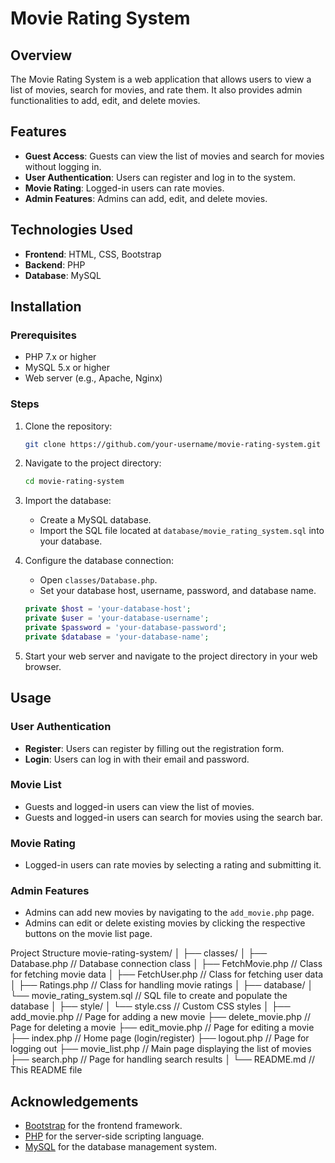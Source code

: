 # Movie Rating System

## Overview

The Movie Rating System is a web application that allows users to view a list of movies, search for movies, and rate them. It also provides admin functionalities to add, edit, and delete movies.

## Features

- **Guest Access**: Guests can view the list of movies and search for movies without logging in.
- **User Authentication**: Users can register and log in to the system.
- **Movie Rating**: Logged-in users can rate movies.
- **Admin Features**: Admins can add, edit, and delete movies.

## Technologies Used

- **Frontend**: HTML, CSS, Bootstrap
- **Backend**: PHP
- **Database**: MySQL

## Installation

### Prerequisites

- PHP 7.x or higher
- MySQL 5.x or higher
- Web server (e.g., Apache, Nginx)

### Steps

1. Clone the repository:
    ```bash
    git clone https://github.com/your-username/movie-rating-system.git
    ```

2. Navigate to the project directory:
    ```bash
    cd movie-rating-system
    ```

3. Import the database:
    - Create a MySQL database.
    - Import the SQL file located at `database/movie_rating_system.sql` into your database.

4. Configure the database connection:
    - Open `classes/Database.php`.
    - Set your database host, username, password, and database name.
    ```php
    private $host = 'your-database-host';
    private $user = 'your-database-username';
    private $password = 'your-database-password';
    private $database = 'your-database-name';
    ```

5. Start your web server and navigate to the project directory in your web browser.

## Usage

### User Authentication

- **Register**: Users can register by filling out the registration form.
- **Login**: Users can log in with their email and password.

### Movie List

- Guests and logged-in users can view the list of movies.
- Guests and logged-in users can search for movies using the search bar.

### Movie Rating

- Logged-in users can rate movies by selecting a rating and submitting it.

### Admin Features

- Admins can add new movies by navigating to the `add_movie.php` page.
- Admins can edit or delete existing movies by clicking the respective buttons on the movie list page.

Project Structure
movie-rating-system/
│
├── classes/
│   ├── Database.php           // Database connection class
│   ├── FetchMovie.php         // Class for fetching movie data
│   ├── FetchUser.php          // Class for fetching user data
│   ├── Ratings.php            // Class for handling movie ratings
│
├── database/
│   └── movie_rating_system.sql  // SQL file to create and populate the database
│
├── style/
│   └── style.css              // Custom CSS styles
│
├── add_movie.php              // Page for adding a new movie
├── delete_movie.php           // Page for deleting a movie
├── edit_movie.php             // Page for editing a movie
├── index.php                  // Home page (login/register)
├── logout.php                 // Page for logging out
├── movie_list.php             // Main page displaying the list of movies
├── search.php                 // Page for handling search results
│
└── README.md                  // This README file



## Acknowledgements

- [Bootstrap](https://getbootstrap.com/) for the frontend framework.
- [PHP](https://www.php.net/) for the server-side scripting language.
- [MySQL](https://www.mysql.com/) for the database management system.
